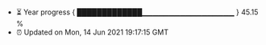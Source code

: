 - ⏳ Year progress { █████████████▁▁▁▁▁▁▁▁▁▁▁▁▁▁▁▁▁ } 45.15 %
- ⏰ Updated on Mon, 14 Jun 2021 19:17:15 GMT

